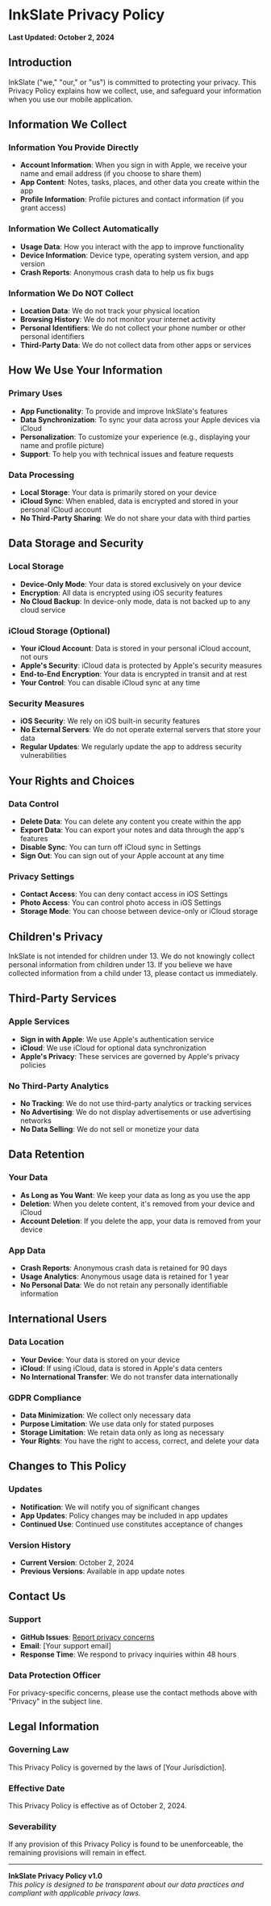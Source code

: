 # InkSlate Privacy Policy

**Last Updated: October 2, 2024**

## Introduction

InkSlate ("we," "our," or "us") is committed to protecting your privacy. This Privacy Policy explains how we collect, use, and safeguard your information when you use our mobile application.

## Information We Collect

### Information You Provide Directly
- **Account Information**: When you sign in with Apple, we receive your name and email address (if you choose to share them)
- **App Content**: Notes, tasks, places, and other data you create within the app
- **Profile Information**: Profile pictures and contact information (if you grant access)

### Information We Collect Automatically
- **Usage Data**: How you interact with the app to improve functionality
- **Device Information**: Device type, operating system version, and app version
- **Crash Reports**: Anonymous crash data to help us fix bugs

### Information We Do NOT Collect
- **Location Data**: We do not track your physical location
- **Browsing History**: We do not monitor your internet activity
- **Personal Identifiers**: We do not collect your phone number or other personal identifiers
- **Third-Party Data**: We do not collect data from other apps or services

## How We Use Your Information

### Primary Uses
- **App Functionality**: To provide and improve InkSlate's features
- **Data Synchronization**: To sync your data across your Apple devices via iCloud
- **Personalization**: To customize your experience (e.g., displaying your name and profile picture)
- **Support**: To help you with technical issues and feature requests

### Data Processing
- **Local Storage**: Your data is primarily stored on your device
- **iCloud Sync**: When enabled, data is encrypted and stored in your personal iCloud account
- **No Third-Party Sharing**: We do not share your data with third parties

## Data Storage and Security

### Local Storage
- **Device-Only Mode**: Your data is stored exclusively on your device
- **Encryption**: All data is encrypted using iOS security features
- **No Cloud Backup**: In device-only mode, data is not backed up to any cloud service

### iCloud Storage (Optional)
- **Your iCloud Account**: Data is stored in your personal iCloud account, not ours
- **Apple's Security**: iCloud data is protected by Apple's security measures
- **End-to-End Encryption**: Your data is encrypted in transit and at rest
- **Your Control**: You can disable iCloud sync at any time

### Security Measures
- **iOS Security**: We rely on iOS built-in security features
- **No External Servers**: We do not operate external servers that store your data
- **Regular Updates**: We regularly update the app to address security vulnerabilities

## Your Rights and Choices

### Data Control
- **Delete Data**: You can delete any content you create within the app
- **Export Data**: You can export your notes and data through the app's features
- **Disable Sync**: You can turn off iCloud sync in Settings
- **Sign Out**: You can sign out of your Apple account at any time

### Privacy Settings
- **Contact Access**: You can deny contact access in iOS Settings
- **Photo Access**: You can control photo access in iOS Settings
- **Storage Mode**: You can choose between device-only or iCloud storage

## Children's Privacy

InkSlate is not intended for children under 13. We do not knowingly collect personal information from children under 13. If you believe we have collected information from a child under 13, please contact us immediately.

## Third-Party Services

### Apple Services
- **Sign in with Apple**: We use Apple's authentication service
- **iCloud**: We use iCloud for optional data synchronization
- **Apple's Privacy**: These services are governed by Apple's privacy policies

### No Third-Party Analytics
- **No Tracking**: We do not use third-party analytics or tracking services
- **No Advertising**: We do not display advertisements or use advertising networks
- **No Data Selling**: We do not sell or monetize your data

## Data Retention

### Your Data
- **As Long as You Want**: We keep your data as long as you use the app
- **Deletion**: When you delete content, it's removed from your device and iCloud
- **Account Deletion**: If you delete the app, your data is removed from your device

### App Data
- **Crash Reports**: Anonymous crash data is retained for 90 days
- **Usage Analytics**: Anonymous usage data is retained for 1 year
- **No Personal Data**: We do not retain any personally identifiable information

## International Users

### Data Location
- **Your Device**: Your data is stored on your device
- **iCloud**: If using iCloud, data is stored in Apple's data centers
- **No International Transfer**: We do not transfer data internationally

### GDPR Compliance
- **Data Minimization**: We collect only necessary data
- **Purpose Limitation**: We use data only for stated purposes
- **Storage Limitation**: We retain data only as long as necessary
- **Your Rights**: You have the right to access, correct, and delete your data

## Changes to This Policy

### Updates
- **Notification**: We will notify you of significant changes
- **App Updates**: Policy changes may be included in app updates
- **Continued Use**: Continued use constitutes acceptance of changes

### Version History
- **Current Version**: October 2, 2024
- **Previous Versions**: Available in app update notes

## Contact Us

### Support
- **GitHub Issues**: [Report privacy concerns](https://github.com/irllukee/Slate/issues)
- **Email**: [Your support email]
- **Response Time**: We respond to privacy inquiries within 48 hours

### Data Protection Officer
For privacy-specific concerns, please use the contact methods above with "Privacy" in the subject line.

## Legal Information

### Governing Law
This Privacy Policy is governed by the laws of [Your Jurisdiction].

### Effective Date
This Privacy Policy is effective as of October 2, 2024.

### Severability
If any provision of this Privacy Policy is found to be unenforceable, the remaining provisions will remain in effect.

---

**InkSlate Privacy Policy v1.0**  
*This policy is designed to be transparent about our data practices and compliant with applicable privacy laws.*
